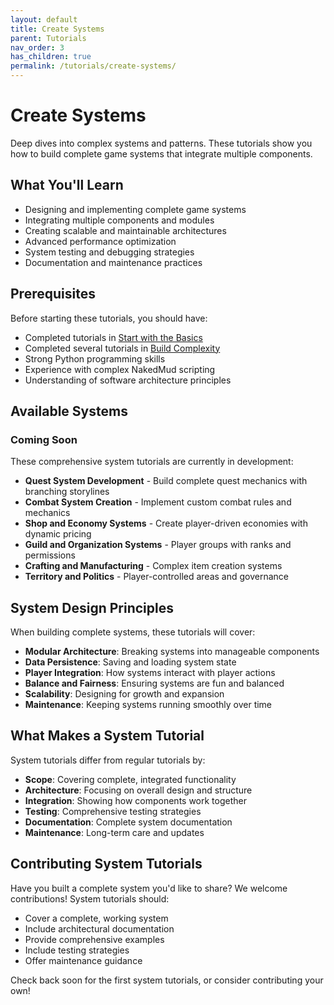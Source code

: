 ```yaml
---
layout: default
title: Create Systems
parent: Tutorials
nav_order: 3
has_children: true
permalink: /tutorials/create-systems/
---
```


# Create Systems

Deep dives into complex systems and patterns. These tutorials show you how to build complete game systems that integrate multiple components.

## What You'll Learn

- Designing and implementing complete game systems
- Integrating multiple components and modules
- Creating scalable and maintainable architectures
- Advanced performance optimization
- System testing and debugging strategies
- Documentation and maintenance practices

## Prerequisites

Before starting these tutorials, you should have:

- Completed tutorials in [Start with the Basics](../start-with-basics/)
- Completed several tutorials in [Build Complexity](../build-complexity/)
- Strong Python programming skills
- Experience with complex NakedMud scripting
- Understanding of software architecture principles

## Available Systems

### Coming Soon

These comprehensive system tutorials are currently in development:

- **Quest System Development** - Build complete quest mechanics with branching storylines
- **Combat System Creation** - Implement custom combat rules and mechanics
- **Shop and Economy Systems** - Create player-driven economies with dynamic pricing
- **Guild and Organization Systems** - Player groups with ranks and permissions
- **Crafting and Manufacturing** - Complex item creation systems
- **Territory and Politics** - Player-controlled areas and governance

## System Design Principles

When building complete systems, these tutorials will cover:

- **Modular Architecture**: Breaking systems into manageable components
- **Data Persistence**: Saving and loading system state
- **Player Integration**: How systems interact with player actions
- **Balance and Fairness**: Ensuring systems are fun and balanced
- **Scalability**: Designing for growth and expansion
- **Maintenance**: Keeping systems running smoothly over time

## What Makes a System Tutorial

System tutorials differ from regular tutorials by:

- **Scope**: Covering complete, integrated functionality
- **Architecture**: Focusing on overall design and structure
- **Integration**: Showing how components work together
- **Testing**: Comprehensive testing strategies
- **Documentation**: Complete system documentation
- **Maintenance**: Long-term care and updates

## Contributing System Tutorials

Have you built a complete system you'd like to share? We welcome contributions! System tutorials should:

- Cover a complete, working system
- Include architectural documentation
- Provide comprehensive examples
- Include testing strategies
- Offer maintenance guidance

Check back soon for the first system tutorials, or consider contributing your own!
